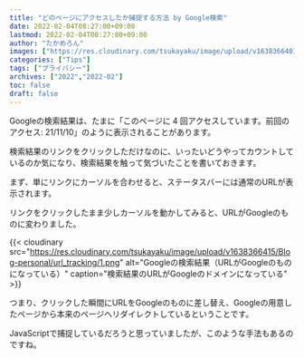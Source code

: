 ```yaml
---
title: "どのページにアクセスしたか捕捉する方法 by Google検索"
date: 2022-02-04T08:27:00+09:00
lastmod: 2022-02-04T08:27:00+09:00
author: "たかめろん"
images: ["https://res.cloudinary.com/tsukayaku/image/upload/v1638366401/Blog-personal/url_tracking/thumbnail.png"]
categories: ["Tips"]
tags: ["プライバシー"]
archives: ["2022","2022-02"]
toc: false
draft: false
---
```


Googleの検索結果は、たまに「このページに 4 回アクセスしています。前回のアクセス: 21/11/10」のように表示されることがあります。

検索結果のリンクをクリックしただけなのに、いったいどうやってカウントしているのか気になり、検索結果を触って気づいたことを書いておきます。

まず、単にリンクにカーソルを合わせると、ステータスバーには通常のURLが表示されます。

リンクをクリックしたまま少しカーソルを動かしてみると、URLがGoogleのものに変わりました。

{{< cloudinary src="https://res.cloudinary.com/tsukayaku/image/upload/v1638366415/Blog-personal/url_tracking/1.png" alt="Googleの検索結果（URLがGoogleのものになっている）" caption="検索結果のURLがGoogleのドメインになっている" >}}

つまり、クリックした瞬間にURLをGoogleのものに差し替え、Googleの用意したページから本来のページへリダイレクトしているということです。

JavaScriptで捕捉しているだろうと思っていましたが、このような手法もあるのですね。
